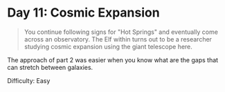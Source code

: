 # Day 11: Cosmic Expansion

> You continue following signs for "Hot Springs" and eventually come across an observatory. The Elf within 
> turns out to be a researcher studying cosmic expansion using the giant telescope here.

The approach of part 2 was easier when you know what are the gaps that can stretch between galaxies.

Difficulty: Easy